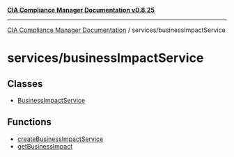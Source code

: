 [**CIA Compliance Manager Documentation v0.8.25**](../../README.md)

***

[CIA Compliance Manager Documentation](../../modules.md) / services/businessImpactService

# services/businessImpactService

## Classes

- [BusinessImpactService](classes/BusinessImpactService.md)

## Functions

- [createBusinessImpactService](functions/createBusinessImpactService.md)
- [getBusinessImpact](functions/getBusinessImpact.md)
